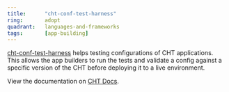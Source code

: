 ```yaml
---
title:      "cht-conf-test-harness"
ring:       adopt
quadrant:   languages-and-frameworks
tags:       [app-building]
---
```

 
[cht-conf-test-harness](https://github.com/medic/cht-conf-test-harness) helps testing configurations of CHT applications. This allows the app builders to run the tests and validate a config against a specific version of the CHT before deploying it to a live environment.

View the documentation on [CHT Docs](http://docs.communityhealthtoolkit.org/cht-conf-test-harness/).